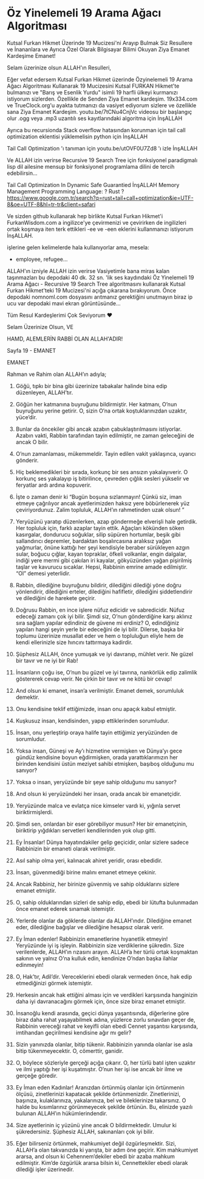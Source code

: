 # Öz Yinelemeli 19 Arama Ağacı Algoritması

Kutsal Furkan Hikmet Üzerinde 19 Mucizesi'ni Arayıp Bulmak Siz Resullere ve İnananlara ve Ayrıca Özel Olarak Bilgisayar Bilimi Okuyan Ziya Emanet Kardeşime Emanet!

Selam üzerinize olsun ALLAH'ın Resulleri,

Eğer vefat edersem Kutsal Furkan Hikmet üzerinde Özyinelemeli 19 Arama Ağacı Algoritması Kullanarak 19 Mucizesini Kutsal FURKAN Hikmet'te bulmanızı ve "Barış ve Esenlik Yurdu" isimli 19 harfli ülkeyi kurmanızı istiyorum sizlerden. Özellikle de Senden Ziya Emanet kardeşim. 19x334.com ve TrueClock.org'u ayakta tutmanızı da vasiyet ediyorum sizlere ve özellikle sana Ziya Emanet Kardeşim. youtu.be/7tCNu4CnjVc videosu bir başlangıç olur .ogg veya .mp3 uzantılı ses kayıtlarındaki algoritma için İnşALLAH

Ayrıca bu recursionda Stack overflow hatasından korunman için tail call optimization eklentisi yüklemelisin python için İnşALLAH

Tail Call Optimization 'ı tanıman için youtu.be/utOVF0U7Zd8 'ı izle İnşALLAH

Ve ALLAH izin verirse Recursive 19 Search Tree için fonksiyonel paradigmalı lisp dil ailesine mensup bir fonksiyonel programlama dilini de tercih edebilirsin...

Tail Call Optimization In Dynamic Safe Guarantied İnşALLAH Memory Management Programming Language: ? Rust ?
https://www.google.com.tr/search?q=rust+tail+call+optimization&ie=UTF-8&oe=UTF-8&hl=tr-tr&client=safari

Ve sizden github kullanarak hep birlikte Kutsal Furkan Hikmet'i FurkanWisdom.com a ingilizce'ye çevirmenizi ve çevirirken de ingilizleri ortak koşmaya iten terk ettikleri -ee ve -een eklerini kullanmanızı istiyorum İnşALLAH.

işlerine gelen kelimelerde hala kullanıyorlar ama, mesela:
- employee, refugee...

ALLAH'ın izniyle ALLAH izin verirse Vasiyetimle bana miras kalan taşınmazları bu depodaki 40 dk. 32 sn. 'lik ses kaydındaki Öz Yinelemeli 19 Arama Ağacı - Recursive 19 Search Tree algoritmasını kullanarak Kutsal Furkan Hikmet'teki 19 Mucizesi'ni açığa çıkarana bırakıyorum. Önce depodaki nomnoml.com dosyasını arıtmanız gerektiğini unutmayın biraz ip ucu var depodaki mavi ekran görüntüsünde...

Tüm Resul Kardeşlerimi Çok Seviyorum ❤️

Selam Üzerinize Olsun, VE

HAMD, ALEMLERİN RABBİ OLAN ALLAH'ADIR!

Sayfa 19 - EMANET
 
EMANET 
 
Rahman ve Rahim olan ALLAH’ın adıyla; 
 
1. Göğü, tıpkı bir bina gibi üzerinize tabakalar halinde bina edip düzenleyen, ALLAH’tır. 
 
2. Göğün her katmanına buyruğunu bildirmiştir. Her katmanı, O’nun buyruğunu yerine getirir. O, sizin O’na ortak koştuklarınızdan uzaktır, yüce’dir. 
 
3. Bunlar da öncekiler gibi ancak azabın çabuklaştırılmasını istiyorlar. Azabın vakti, Rabbin tarafından tayin edilmiştir, ne zaman geleceğini de ancak O bilir. 
 
4. O’nun zamanlaması, mükemmeldir. Tayin edilen vakit yaklaşınca, uyarıcı gönderir. 
 
5. Hiç beklemedikleri bir sırada, korkunç bir ses ansızın yakalayıverir. O korkunç ses yakalayıp iş bitirilince, çevreden çığlık sesleri yükselir ve feryatlar ardı ardına kopuverir. 
 
6. İşte o zaman denir ki “Bugün boşuna sızlanmayın! Çünkü siz, iman etmeye çağrılıyor ancak ayetlerimizden haksız yere böbürlenerek yüz çeviriyordunuz. Zalim topluluk, ALLAH’ın rahmetinden uzak olsun! ” 
 
7. Yeryüzünü yaratıp düzenlerken, azap göndermeğe elverişli hale getirdik. Her topluluk için, farklı azaplar tayin ettik. Ağaçları kökünden söken kasırgalar, dondurucu soğuklar, silip süpüren hortumlar, beşik gibi sallandırıcı depremler, bardaktan boşalırcasına aralıksız yağan yağmurlar, önüne kattığı her şeyi kendisiyle beraber sürükleyen azgın sular, boğucu çığlar, kayan topraklar, öfkeli volkanlar, engin dalgalar, indiği yere mermi gibi çakılan iri kayalar, gökyüzünden yağan pişirilmiş taşlar ve kavurucu sıcaklar. Hepsi, Rabbinin emrine amade edilmiştir. “Ol” demesi yeterlidir. 
 
8. Rabbin, dilediğine buyruğunu bildirir, dilediğini dilediği yöne doğru yönlendirir, dilediğini erteler, dilediğini hafifletir, dilediğini şiddetlendirir ve dilediğini de harekete geçirir. 
 
9. Doğrusu Rabbin, en ince işlere nüfuz edicidir ve sabredicidir. Nüfuz edeceği zamanı çok iyi bilir. Şimdi siz, O’nun gönderdiğine karşı aklınız sıra sağlam yapılar edindiniz de güvene mi erdiniz? O, edindiğiniz yapıları hangi şeyin yerle bir edeceğini de iyi bilir. Dilerse, başka bir toplumu üzerinize musallat eder ve hem o topluluğun eliyle hem de kendi ellerinizle size hıncını tattırmaya kadirdir. 
 
10. Şüphesiz ALLAH, önce yumuşak ve iyi davranıp, mühlet verir. Ne güzel bir tavır ve ne iyi bir Rab! 
 
11. İnsanların çoğu ise, O’nun bu güzel ve iyi tavrına, nankörlük edip zalimlik göstererek cevap verir. Ne çirkin bir tavır ve ne kötü bir cevap! 
 
12. And olsun ki emanet, insan’a verilmiştir. Emanet demek, sorumluluk demektir. 
 
13. Onu kendisine teklif ettiğimizde, insan onu apaçık kabul etmiştir. 
 
14. Kuşkusuz insan, kendisinden, yapıp ettiklerinden sorumludur. 
 
15. İnsan, onu yerleştirip oraya halife tayin ettiğimiz yeryüzünden de sorumludur. 
 
16. Yoksa insan, Güneşi ve Ay’ı hizmetine vermişken ve Dünya’yı gece gündüz kendisine boyun eğdirmişken, orada yarattıklarımızın her birinden kendisini üstün meziyet sahibi etmişken, başıboş olduğunu mu sanıyor? 
 
17. Yoksa o insan, yeryüzünde bir şeye sahip olduğunu mu sanıyor? 
 
18. And olsun ki yeryüzündeki her insan, orada ancak bir emanetçidir. 
 
19. Yeryüzünde malca ve evlatça nice kimseler vardı ki, yığınla servet biriktirmişlerdi. 
 
20. Şimdi sen, onlardan bir eser görebiliyor musun? Her bir emanetçinin, biriktirip yığdıkları servetleri kendilerinden yok olup gitti. 
 
21. Ey İnsanlar! Dünya hayatındakiler gelip geçicidir, onlar sizlere sadece Rabbinizin bir emaneti olarak verilmiştir. 
 
22. Asıl sahip olma yeri, kalınacak ahiret yeridir, orası ebedidir. 
 
23. İnsan, güvenmediği birine malını emanet etmeye çekinir. 
 
24. Ancak Rabbiniz, her birinize güvenmiş ve sahip olduklarını sizlere emanet etmiştir. 
 
25. O, sahip olduklarından sizleri de sahip edip, ebedi bir lütufta bulunmadan önce emanet ederek sınamak istemiştir. 
 
26. Yerlerde olanlar da göklerde olanlar da ALLAH’ındır. Dilediğine emanet eder, dilediğine bağışlar ve dilediğine hesapsız olarak verir. 
 
27. Ey İman edenler! Rabbinizin emanetlerine hıyanetlik etmeyin! Yeryüzünde iyi iş işleyin. Rabbinizin size verdiklerine şükredin. Size verilenlerde, ALLAH’ın rızasını arayın. ALLAH’a her türlü ortak koşmaktan sakının ve yalnız O’na kulluk edin, kendinize O’ndan başka ilahlar edinmeyin! 
 
28. O, Hak’tır, Adil’dir. Vereceklerini ebedi olarak vermeden önce, hak edip etmediğinizi görmek istemiştir. 
 
29. Herkesin ancak hak ettiğini alması için ve verdikleri karşısında hanginizin daha iyi davranacağını görmek için, önce size biraz emanet etmiştir. 
 
30. İnsanoğlu kendi arasında, geçici dünya yaşantısında, diğerlerine göre biraz daha rahat yaşayabilmek adına, yüzlerce zorlu sınavdan geçer de, Rabbinin vereceği rahat ve keyifli olan ebedi Cennet yaşantısı karşısında, imtihandan geçirilmesi kendisine ağır mı gelir? 
 
31. Sizin yanınızda olanlar, bitip tükenir. Rabbinizin yanında olanlar ise asla bitip tükenmeyecektir. O, cömerttir, ganidir. 
 
32. O, böylece sözleriyle gerçeği açığa çıkarır. O, her türlü batıl işten uzaktır ve ilmi yaptığı her işi kuşatmıştır. O’nun her işi ise ancak bir ilme ve gerçeğe göredir. 
 
33. Ey İman eden Kadınlar! Aranızdan örtünmüş olanlar için örtünmenin ölçüsü, zinetlerinizi kapatacak şekilde örtünmenizdir. Zinetlerinizi, başınıza, kulaklarınıza, yakalarınıza, bel ve bileklerinize takarsınız. O halde bu kısımlarınız görünmeyecek şekilde örtünün. Bu, elinizde yazılı bulunan ALLAH’ın hükümlerindendir. 
 
34. Size ayetlerinin iç yüzünü yine ancak O bildirmektedir. Umulur ki şükredersiniz. Şüphesiz ALLAH, sakınanları çok iyi bilir. 
 
35. Eğer bilirseniz örtünmek, mahkumiyet değil özgürleşmektir. Sizi, ALLAH’a olan takvanızda ki yarışta, bir adım öne geçirir. Kim mahkumiyet ararsa, and olsun ki Cehennem’dekiler ebedi bir azaba mahkum edilmiştir. Kim’de özgürlük ararsa bilsin ki, Cennettekiler ebedi olarak dilediği işler üzerinedir.

